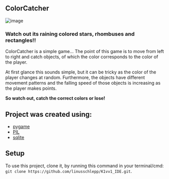## ColorCatcher

![image](https://user-images.githubusercontent.com/82322027/161435302-2d03e740-890c-4100-aa58-e4b13470271c.png)

### Watch out its raining colored stars, rhombuses and rectangles!! 

ColorCatcher is a simple game... The point of this game is to move from left to right and catch objects, of which the color
corresponds to the color of the player. 

At first glance this sounds simple, but it can be tricky as the color of the player changes at random. Furthermore,
the objects have different movement patterns and the falling speed of those objects is increasing as the player makes points. 

**So watch out, catch the correct colors or lose!** 

## Project was created using:
* [pygame](https://www.pygame.org/news) 
* [PIL](https://pypi.org/project/Pillow/)
* [sqlite](https://sqlite.org/index.html)

## Setup
To use this project, clone it, by running this command in your terminal/cmd: `git clone https://github.com/linusschlepp/K1vv1_IDE.git`.
